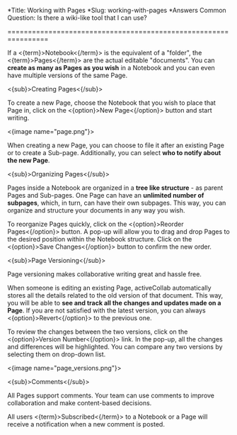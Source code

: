 *Title: Working with Pages
*Slug: working-with-pages
*Answers Common Question: Is there a wiki-like tool that I can use?

================================================================

If a <{term}>Notebook<{/term}> is the equivalent of a "folder", the <{term}>Pages<{/term}> are the actual editable "documents". You can **create as many as Pages as you wish** in a Notebook and you can even have multiple versions of the same Page.

<{sub}>Creating Pages<{/sub}>

To create a new Page, choose the Notebook that you wish to place that Page in, click on the <{option}>New Page<{/option}> button and start writing.

<{image name="page.png"}>

When creating a new Page, you can choose to file it after an existing Page or to create a Sub-page. Additionally, you can select **who to notify about the new Page**.

<{sub}>Organizing Pages<{/sub}>

Pages inside a Notebook are organized in a **tree like structure** - as parent Pages and Sub-pages. One Page can have an **unlimited number of subpages**, which, in turn, can have their own subpages. This way, you can organize and structure your documents in any way you wish.

To reorganize Pages quickly, click on the <{option}>Reorder Pages<{/option}> button. A pop-up will allow you to drag and drop Pages to the desired position within the Notebook structure. Click on the <{option}>Save Changes<{/option}> button to confirm the new order.

<{sub}>Page Versioning<{/sub}>

Page versioning makes collaborative writing great and hassle free.

When someone is editing an existing Page, activeCollab automatically stores all the details related to the old version of that document. This way, you will be able to **see and track all the changes and updates made on a Page**. If you are not satisfied with the latest version, you can always <{option}>Revert<{/option}> to the previous one.   

To review the changes between the two versions, click on the <{option}>Version Number<{/option}> link. In the pop-up, all the changes and differences will be highlighted. You can compare any two versions by selecting them on drop-down list.

<{image name="page_versions.png"}>

<{sub}>Comments<{/sub}>

All Pages support comments. Your team can use comments to improve collaboration and make content-based decisions. 

All users <{term}>Subscribed<{/term}> to a Notebook or a Page will receive a notification when a new comment is posted.